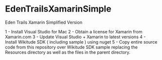 # EdenTrailsXamarinSimple
Eden Trails Xamarin Simplified Version

1 - Install Visual Studio for Mac
2 - Obtain a license for Xamarin from Xamarin.com
3 - Update Visual Studio + Xamarin to latest versions
4 - Install Wikitude SDK ( including sample ) using nuget
5 - Copy entire source code from this repository over Wikitude SDK sample replacing the Resources directory as well as the files in the parent directory.

